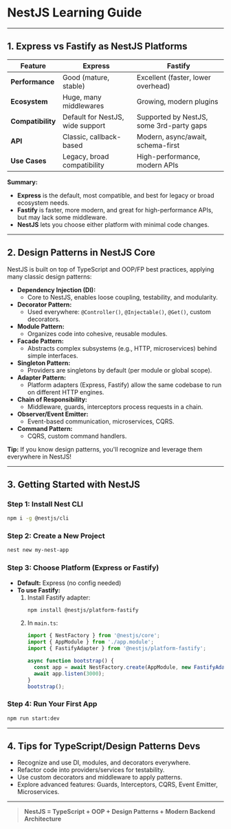 # NestJS Learning Guide

---

## 1. Express vs Fastify as NestJS Platforms

| Feature         | Express                        | Fastify                        |
|----------------|--------------------------------|-------------------------------|
| **Performance**| Good (mature, stable)          | Excellent (faster, lower overhead) |
| **Ecosystem**  | Huge, many middlewares         | Growing, modern plugins        |
| **Compatibility** | Default for NestJS, wide support | Supported by NestJS, some 3rd-party gaps |
| **API**        | Classic, callback-based        | Modern, async/await, schema-first |
| **Use Cases**  | Legacy, broad compatibility    | High-performance, modern APIs  |

**Summary:**
- **Express** is the default, most compatible, and best for legacy or broad ecosystem needs.
- **Fastify** is faster, more modern, and great for high-performance APIs, but may lack some middleware.
- **NestJS** lets you choose either platform with minimal code changes.

---

## 2. Design Patterns in NestJS Core

NestJS is built on top of TypeScript and OOP/FP best practices, applying many classic design patterns:

- **Dependency Injection (DI):**
  - Core to NestJS, enables loose coupling, testability, and modularity.
- **Decorator Pattern:**
  - Used everywhere: `@Controller()`, `@Injectable()`, `@Get()`, custom decorators.
- **Module Pattern:**
  - Organizes code into cohesive, reusable modules.
- **Facade Pattern:**
  - Abstracts complex subsystems (e.g., HTTP, microservices) behind simple interfaces.
- **Singleton Pattern:**
  - Providers are singletons by default (per module or global scope).
- **Adapter Pattern:**
  - Platform adapters (Express, Fastify) allow the same codebase to run on different HTTP engines.
- **Chain of Responsibility:**
  - Middleware, guards, interceptors process requests in a chain.
- **Observer/Event Emitter:**
  - Event-based communication, microservices, CQRS.
- **Command Pattern:**
  - CQRS, custom command handlers.

**Tip:** If you know design patterns, you'll recognize and leverage them everywhere in NestJS!

---

## 3. Getting Started with NestJS

### Step 1: Install Nest CLI
```bash
npm i -g @nestjs/cli
```

### Step 2: Create a New Project
```bash
nest new my-nest-app
```

### Step 3: Choose Platform (Express or Fastify)
- **Default:** Express (no config needed)
- **To use Fastify:**
  1. Install Fastify adapter:
     ```bash
     npm install @nestjs/platform-fastify
     ```
  2. In `main.ts`:
     ```typescript
     import { NestFactory } from '@nestjs/core';
     import { AppModule } from './app.module';
     import { FastifyAdapter } from '@nestjs/platform-fastify';

     async function bootstrap() {
       const app = await NestFactory.create(AppModule, new FastifyAdapter());
       await app.listen(3000);
     }
     bootstrap();
     ```

### Step 4: Run Your First App
```bash
npm run start:dev
```

---

## 4. Tips for TypeScript/Design Patterns Devs
- Recognize and use DI, modules, and decorators everywhere.
- Refactor code into providers/services for testability.
- Use custom decorators and middleware to apply patterns.
- Explore advanced features: Guards, Interceptors, CQRS, Event Emitter, Microservices.

---

> **NestJS = TypeScript + OOP + Design Patterns + Modern Backend Architecture**
